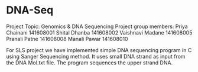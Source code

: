 # DNA-Seq
Project Topic: Genomics & DNA Sequencing
Project group members:
Priya Chainani 141608001
Shital Dhanba 141608002
Vaishnavi Madane 141608005
Pranali Patne 141608008
Manali Pawar 141608010

For SLS project we have implemented simple DNA sequencing program in C using Sanger Sequencing method. It uses small DNA strand as input from the DNA Mol.txt file. The program sequences the upper strand DNA.
